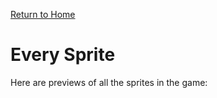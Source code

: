 [Return to Home](README.md)

# Every Sprite

Here are previews of all the sprites in the game:

<div id="sprite-container"></div>

<style>
#sprite-container {
  display: flex;
  flex-wrap: wrap;
  justify-content: flex-start;
}

.sprite-item {
  display: flex;
  flex-direction: column;
  align-items: center;
  margin: 10px;
  text-align: center;
}

.sprite-item img {
  max-width: 100px;
  max-height: 100px;
}
</style>

<script>
document.addEventListener('DOMContentLoaded', function() {
  const spriteContainer = document.getElementById('sprite-container');
  const repoUrl = 'https://api.github.com/repos/thatsmytrunks/love3custom/contents/docs/images/everySprite';

  fetch(repoUrl)
    .then(response => response.json())
    .then(data => {
      data.forEach(file => {
        if (file.type === 'file' && file.name.endsWith('_0.png')) {
          const spriteName = file.name.replace('_0.png', '');
          const imageUrl = file.download_url; // Use the download_url directly

          const spriteItem = document.createElement('div');
          spriteItem.className = 'sprite-item';

          const image = document.createElement('img');
          image.src = imageUrl;
          image.alt = spriteName;

          const name = document.createElement('p');
          name.textContent = spriteName;

          spriteItem.appendChild(image);
          spriteItem.appendChild(name);
          spriteContainer.appendChild(spriteItem);
        }
      });
    })
    .catch(error => console.error('Error fetching sprite data:', error));
});
</script>
